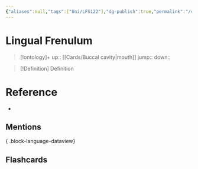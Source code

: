 ```yaml
---
{"aliases":null,"tags":["Uni/LFS122"],"dg-publish":true,"permalink":"/cards/lingual-frenulum/","dgPassFrontmatter":true}
---
```


# Lingual Frenulum

> [!ontology]+
> up:: [[Cards/Buccal cavity\|mouth]]
> jump:: 
> down:: 

> [!Definition] Definition
> 

# Reference
- 

## Mentions

{ .block-language-dataview}

## Flashcards
